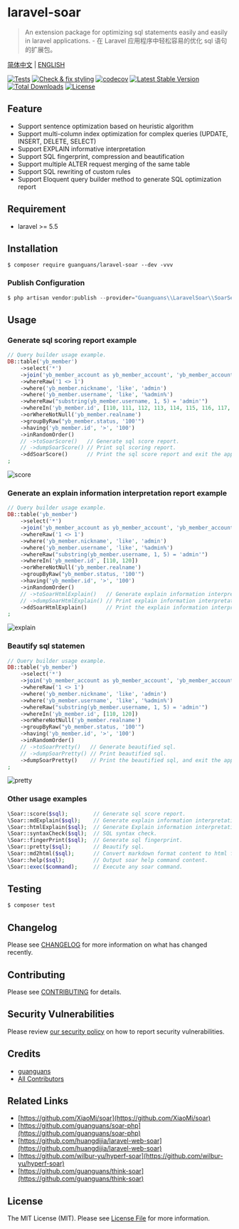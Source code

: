 # laravel-soar

> An extension package for optimizing sql statements easily and easily in laravel applications. - 在 Laravel 应用程序中轻松容易的优化 sql 语句的扩展包。

[简体中文](README.md) | [ENGLISH](README-EN.md)

[![Tests](https://github.com/guanguans/laravel-soar/workflows/Tests/badge.svg)](https://github.com/guanguans/laravel-soar/actions)
[![Check & fix styling](https://github.com/guanguans/laravel-soar/workflows/Check%20&%20fix%20styling/badge.svg)](https://github.com/guanguans/laravel-soar/actions)
[![codecov](https://codecov.io/gh/guanguans/laravel-soar/branch/main/graph/badge.svg?token=URGFAWS6S4)](https://codecov.io/gh/guanguans/laravel-soar)
[![Latest Stable Version](https://poser.pugx.org/guanguans/laravel-soar/v)](//packagist.org/packages/guanguans/laravel-soar)
[![Total Downloads](https://poser.pugx.org/guanguans/laravel-soar/downloads)](//packagist.org/packages/guanguans/laravel-soar)
[![License](https://poser.pugx.org/guanguans/laravel-soar/license)](//packagist.org/packages/guanguans/laravel-soar)

## Feature

* Support sentence optimization based on heuristic algorithm
* Support multi-column index optimization for complex queries (UPDATE, INSERT, DELETE, SELECT)
* Support EXPLAIN informative interpretation
* Support SQL fingerprint, compression and beautification
* Support multiple ALTER request merging of the same table
* Support SQL rewriting of custom rules
* Support Eloquent query builder method to generate SQL optimization report

## Requirement

* laravel >= 5.5

## Installation

``` shell
$ composer require guanguans/laravel-soar --dev -vvv
```

### Publish Configuration

```php
$ php artisan vendor:publish --provider="Guanguans\\LaravelSoar\\SoarServiceProvider"
```

## Usage

### Generate sql scoring report example

``` php
// Query builder usage example.
DB::table('yb_member')
    ->select('*')
    ->join('yb_member_account as yb_member_account', 'yb_member_account.member_id', '=', 'yb_member.id')
    ->whereRaw('1 <> 1')
    ->where('yb_member.nickname', 'like', 'admin')
    ->where('yb_member.username', 'like', '%admin%')
    ->whereRaw("substring(yb_member.username, 1, 5) = 'admin'")
    ->whereIn('yb_member.id', [110, 111, 112, 113, 114, 115, 116, 117, 118, 119, 120])
    ->orWhereNotNull('yb_member.realname')
    ->groupByRaw("yb_member.status, '100'")
    ->having('yb_member.id', '>', '100')
    ->inRandomOrder()
    // ->toSoarScore()   // Generate sql score report.
    // ->dumpSoarScore() // Print sql scoring report.
    ->ddSoarScore()      // Print the sql score report and exit the application.
;
```

![score](./docs/score.png)

### Generate an explain information interpretation report example

``` php
// Query builder usage example.
DB::table('yb_member')
    ->select('*')
    ->join('yb_member_account as yb_member_account', 'yb_member_account.member_id', '=', 'yb_member.id')
    ->whereRaw('1 <> 1')
    ->where('yb_member.nickname', 'like', 'admin')
    ->where('yb_member.username', 'like', '%admin%')
    ->whereRaw("substring(yb_member.username, 1, 5) = 'admin'")
    ->whereIn('yb_member.id', [110, 120])
    ->orWhereNotNull('yb_member.realname')
    ->groupByRaw("yb_member.status, '100'")
    ->having('yb_member.id', '>', '100')
    ->inRandomOrder()
    // ->toSoarHtmlExplain()   // Generate explain information interpretation report.
    // ->dumpSoarHtmlExplain() // Print explain information interpretation report.
    ->ddSoarHtmlExplain()      // Print the explain information interpretation report, and exit the application.
;
```

![explain](./docs/explain.png)

### Beautify sql statemen

``` php
// Query builder usage example.
DB::table('yb_member')
    ->select('*')
    ->join('yb_member_account as yb_member_account', 'yb_member_account.member_id', '=', 'yb_member.id')
    ->whereRaw('1 <> 1')
    ->where('yb_member.nickname', 'like', 'admin')
    ->where('yb_member.username', 'like', '%admin%')
    ->whereRaw("substring(yb_member.username, 1, 5) = 'admin'")
    ->whereIn('yb_member.id', [110, 120])
    ->orWhereNotNull('yb_member.realname')
    ->groupByRaw("yb_member.status, '100'")
    ->having('yb_member.id', '>', '100')
    ->inRandomOrder()
    // ->toSoarPretty()   // Generate beautified sql.
    // ->dumpSoarPretty() // Print beautified sql.
    ->dumpSoarPretty()    // Print the beautified sql, and exit the application.
;
```

![pretty](./docs/pretty.png)

### Other usage examples

``` php
\Soar::score($sql);        // Generate sql score report.
\Soar::mdExplain($sql);    // Generate explain information interpretation report in markdown format.
\Soar::htmlExplain($sql);  // Generate Explain information interpretation report in html format.
\Soar::syntaxCheck($sql);  // SQL syntax check.
\Soar::fingerPrint($sql);  // Generate sql fingerprint.
\Soar::pretty($sql);       // Beautify sql.
\Soar::md2html($sql);      // Convert markdown format content to html format content.
\Soar::help($sql);         // Output soar help command content.
\Soar::exec($command);     // Execute any soar command.
```

## Testing

``` bash
$ composer test
```

## Changelog

Please see [CHANGELOG](CHANGELOG.md) for more information on what has changed recently.

## Contributing

Please see [CONTRIBUTING](.github/CONTRIBUTING.md) for details.

## Security Vulnerabilities

Please review [our security policy](../../security/policy) on how to report security vulnerabilities.

## Credits

* [guanguans](https://github.com/guanguans)
* [All Contributors](../../contributors)

## Related Links

* [https://github.com/XiaoMi/soar](https://github.com/XiaoMi/soar)
* [https://github.com/guanguans/soar-php](https://github.com/guanguans/soar-php)
* [https://github.com/huangdijia/laravel-web-soar](https://github.com/huangdijia/laravel-web-soar)
* [https://github.com/wilbur-yu/hyperf-soar](https://github.com/wilbur-yu/hyperf-soar)
* [https://github.com/guanguans/think-soar](https://github.com/guanguans/think-soar)

## License

The MIT License (MIT). Please see [License File](LICENSE) for more information.
